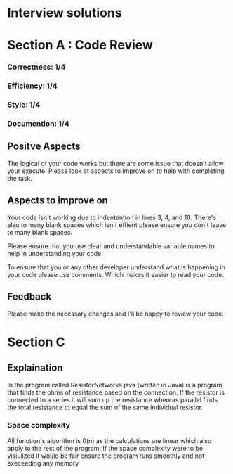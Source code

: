  # Interview solutions
 
 # Section A : Code Review
 
### Correctness: 1/4
### Efficiency: 1/4
### Style: 1/4
### Documention: 1/4

## Positve Aspects 

The logical of your code works but there are some issue that doesn't allow your execute. Please look at aspects to improve on to help with completing the task.

## Aspects to improve on 

Your code isn't working due to indentention in  lines 3, 4, and 10. There's also to many blank spaces which isn't effient please ensure you don't leave to many blank spaces.

Please ensure that you use clear and understandable variable names to help in understanding your code.

To ensure that you or any other developer understand what is happening in your code please use comments. Which
makes it easier to read your code.

## Feedback
Please make the necessary changes and I'll be happy to review your code.

# Section C

## Explaination

In the program called ResistorNetworks.java (written in Java) is a program that finds the ohms of resistance based on the connection. If the resistor is connected to a series it will sum up the resistance whereas parallel finds the total resistance to equal the sum of the same individual resistor.

### Space complexity
All function's algorithm is 0(n) as the calculations are linear which also apply to the rest of the program. If the space complexity were to be visiulized it would be fair ensure the program runs smoothly and not execeeding any memory
